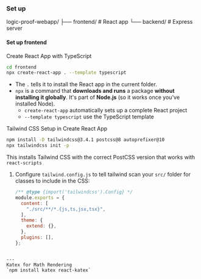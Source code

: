 
### Set up
logic-proof-webapp/
├── frontend/     # React app
└── backend/      # Express server

#### Set up frontend 
Create React App with TypeScript
```bash
cd frontend
npx create-react-app . --template typescript
```
- The `.` tells it to install the React app in the current folder.
- `npx` is a command that **downloads and runs** a package **without installing it globally**.
		It's part of **Node.js** (so it works once you've installed Node).
	- `create-react-app` automatically sets up a complete React project
	- `--template typescript` use the TypeScript template

Tailwind CSS Setup in Create React App
```bash
npm install -D tailwindcss@3.4.1 postcss@8 autoprefixer@10
npx tailwindcss init -p
```
This installs Tailwind CSS with the correct PostCSS version that works with `react-scripts`
1. Configure `tailwind.config.js` to tell tailwind scan your `src/` folder for classes to include in the CSS:
	```js 
	/** @type {import('tailwindcss').Config} */
	module.exports = {
	  content: [
	    "./src/**/*.{js,ts,jsx,tsx}",
	  ],
	  theme: {
	    extend: {},
	  },
	  plugins: [],
	};
```

---
Katex for Math Rendering
`npm install katex react-katex`

